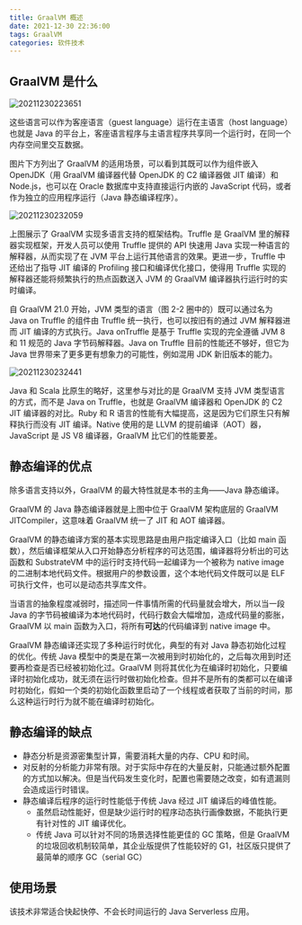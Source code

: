 ```yaml
---
title: GraalVM 概述
date: 2021-12-30 22:36:00
tags: GraalVM
categories: 软件技术
---
```


## GraalVM 是什么

![20211230223651](https://gcore.jsdelivr.net/gh/Nayacco/cdn@master/blog/20211230223651.png)

这些语言可以作为客座语言（guest language）运行在主语言（host language）也就是 Java 的平台上，客座语言程序与主语言程序共享同一个运行时，在同一个内存空间里交互数据。

图片下方列出了 GraalVM 的适用场景，可以看到其既可以作为组件嵌入 OpenJDK（用 GraalVM 编译器代替 OpenJDK 的 C2 编译器做 JIT 编译）和 Node.js，也可以在 Oracle 数据库中支持直接运行内嵌的 JavaScript 代码，或者作为独立的应用程序运行（Java 静态编译程序）。

![20211230232059](https://gcore.jsdelivr.net/gh/Nayacco/cdn@master/blog/20211230232059.png)

上图展示了 GraalVM 实现多语言支持的框架结构。Truffle 是 GraalVM 里的解释器实现框架，开发人员可以使用 Truffle 提供的 API 快速用 Java 实现一种语言的解释器，从而实现了在 JVM 平台上运行其他语言的效果。更进一步，Truffle 中还给出了指导 JIT 编译的 Profiling 接口和编译优化接口，使得用 Truffle 实现的解释器还能将频繁执行的热点函数送入 JVM 的 GraalVM 编译器执行运行时的实时编译。

自 GraalVM 21.0 开始，JVM 类型的语言（图 2-2 圈中的）既可以通过名为 Java on Truffle 的组件由 Truffle 统一执行，也可以按旧有的通过 JVM 解释器进而 JIT 编译的方式执行。Java onTruffle 是基于 Truffle 实现的完全遵循 JVM 8 和 11 规范的 Java 字节码解释器。Java on Truffle 目前的性能还不够好，但它为 Java 世界带来了更多更有想象力的可能性，例如混用 JDK 新旧版本的能力。

![20211230232441](https://gcore.jsdelivr.net/gh/Nayacco/cdn@master/blog/20211230232441.png)

Java 和 Scala 比原生的略好，这里参与对比的是 GraalVM 支持 JVM 类型语言的方式，而不是 Java on Truffle，也就是 GraalVM 编译器和 OpenJDK 的 C2 JIT 编译器的对比。Ruby 和 R 语言的性能有大幅提高，这是因为它们原生只有解释执行而没有 JIT 编译。Native 使用的是 LLVM 的提前编译（AOT）器，JavaScript 是 JS V8 编译器，GraalVM 比它们的性能要差。

## 静态编译的优点

除多语言支持以外，GraalVM 的最大特性就是本书的主角——Java 静态编译。

GraalVM 的 Java 静态编译器就是上图中位于 GraalVM 架构底层的 GraalVM JITCompiler，这意味着 GraalVM 统一了 JIT 和 AOT 编译器。

GraalVM 的静态编译方案的基本实现思路是由用户指定编译入口（比如 main 函数），然后编译框架从入口开始静态分析程序的可达范围，编译器将分析出的可达函数和 SubstrateVM 中的运行时支持代码一起编译为一个被称为 native image 的二进制本地代码文件。根据用户的参数设置，这个本地代码文件既可以是 ELF 可执行文件，也可以是动态共享库文件。

当语言的抽象程度减弱时，描述同一件事情所需的代码量就会增大，所以当一段 Java 的字节码被编译为本地代码时，代码行数会大幅增加，造成代码量的膨胀，GraalVM 以 main 函数为入口，将所有**可达**的代码编译到 native image 中。

GraalVM 静态编译还实现了多种运行时优化，典型的有对 Java 静态初始化过程的优化。传统 Java 模型中的类是在第一次被用到时初始化的，之后每次用到时还要再检查是否已经被初始化过。GraalVM 则将其优化为在编译时初始化，只要编译时初始化成功，就无须在运行时做初始化检查。但并不是所有的类都可以在编译时初始化，假如一个类的初始化函数里启动了一个线程或者获取了当前的时间，那么这种运行时行为就不能在编译时初始化。

## 静态编译的缺点

- 静态分析是资源密集型计算，需要消耗大量的内存、CPU 和时间。
- 对反射的分析能力非常有限。对于实际中存在的大量反射，只能通过额外配置的方式加以解决。但是当代码发生变化时，配置也需要随之改变，如有遗漏则会造成运行时错误。
- 静态编译后程序的运行时性能低于传统 Java 经过 JIT 编译后的峰值性能。
  - 虽然启动性能好，但是缺少运行时的程序动态执行画像数据，不能执行更有针对性的 JIT 编译优化。
  - 传统 Java 可以针对不同的场景选择性能更佳的 GC 策略，但是 GraalVM 的垃圾回收机制较简单，其企业版提供了性能较好的 G1，社区版只提供了最简单的顺序 GC（serial GC）

## 使用场景

该技术非常适合快起快停、不会长时间运行的 Java Serverless 应用。
